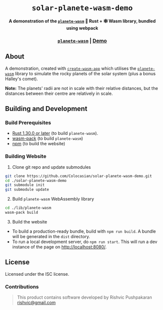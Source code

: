 <div align="center">
  <h1><code>solar-planete-wasm-demo</code></h1>

  <strong>
    A demonstration of the
    <a href="https://github.com/Colocasian/planete-wasm/" target="_blank"><code>planete-wasm</code></a>
    🦀 Rust + 🕸️ Wasm library, bundled using webpack
  </strong>

  <h3>
    <a href="https://github.com/Colocasian/planete-wasm/"><code>planete-wasm</code></a>
    <span> | </span>
    <a href="https://Colocasian.github.io/planets">Demo</a>
  </h3>
</div>

## About

A demonstration, created with [`create-wasm-app`](https://github.com/rustwasm/create-wasm-app/) which
utilises the [`planete-wasm`](https://github.com/Colocasian/planete-wasm) library to simulate the rocky
planets of the solar system (plus a bonus Halley's comet).

**Note:** The planets' radii are not in scale with their relative distances, but the distances between their
centre are relatively in scale.

## Building and Development

### Build Prerequisites

* [Rust 1.30.0 or later](https://www.rust-lang.org/tools/install) (to build `planete-wasm`).
* [wasm-pack](https://rustwasm.github.io/wasm-pack/installer) (to build `planete-wasm`)
* [npm](https://docs.npmjs.com/downloading-and-installing-node-js-and-npm) (to build the website)

### Building Website

1. Clone git repo and update submodules
```sh
git clone https://github.com/Colocasian/solar-planete-wasm-demo.git
cd ./solar-planete-wasm-demo
git submodule init
git submodule update
```
2. Build `planete-wasm` WebAssembly library
```sh
cd ./lib/planete-wasm
wasm-pack build
```
3. Build the website
  * To build a production-ready bundle, build with `npm run build`. A bundle will be generated in the `dist` directory.
  * To run a local development server, do `npm run start`. This will run a dev instance of the page on [http://localhost:8080/](http://localhost:8080/).

## License

Licensed under the ISC license.

### Contributions

> This product contains software developed by
> Rishvic Pushpakaran <rishvic@gmail.com>
